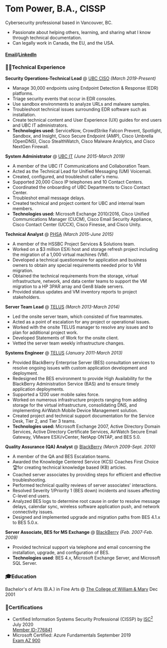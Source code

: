 # Tom Power, B.A., CISSP
Cybersecurity professional based in Vancouver, BC.

 - Passionate about helping others, learning, and sharing what I know through technical documentation.
 - Can legally work in Canada, the EU, and the USA.  


#### [Email](mailto:thomasedwardpower@gmail.com)/[LinkedIn](https://www.linkedin.com/in/thomasedwardpower/)

### 👨‍💻Technical Experience 
**Security Operations-Technical Lead** @ [UBC CISO](https://cio.ubc.ca/information-security) *(March 2019-Present)*

 - Manage 30,000 endpoints using Endpoint Detection & Response (EDR) platforms.
 - Triage security events that occur in EDR consoles.
 - Use sandbox environments to analyze URLs and malware samples.
 - Troubleshoot technical issues surrounding EDR software such as installation.
 - Create technical content and User Experience (UX) guides for end users and UBC IT administrators.
 - **Technologies used:** ServiceNow, CrowdStrike Falcon Prevent, Spotlight, Sandbox, and Insight, Cisco Secure Endpoint (AMP), Cisco Umbrella (OpenDNS), Cisco StealthWatch, Cisco Malware Analytics, and Cisco NextGen Firewall.  
 
**System Administrator** @ [UBC IT](https://cio.ubc.ca/) *(June 2015-March 2019)*
 - A member of the UBC IT Communications and Collaboration Team.
 - Acted as the Technical Lead for Unified Messaging (UM) Voicemail.
 - Created, configured, and troubleshot caller's menu. 
 - Supported 20,000 Cisco IP telephones and 10 Contact Centers. 
 - Coordinated the onboarding of UBC Departments to Cisco Contact Center.
 - Troubleshot email message delays.
 - Created technical and project content for UBC and internal team members.
 - **Technologies used:** Microsoft Exchange 2010/2016, Cisco Unified Communications Manager (CUCM), Cisco Email Security Appliance, Cisco Contact Center (UCCX), Cisco Finesse, and Cisco Unity. 

 **Technical Analyst** @ [PHSA](https://www.linkedin.com/company/provincial-health-services-authority/) *(March 2015-June 2015)*

 - A member of the HSSBC Project Services & Solutions team.
 - Worked on a $3 million ESXi host and storage refresh project including the migration of a 1,000 virtual machines (VM). 
 - Developed a technical questionnaire for application and business owners to obtain any special requirements needed prior to VM migration.
 - Obtained the technical requirements from the storage, virtual infrastructure, network, and data center teams to support the VM migration to a HP 3PAR array and Gen8 blade servers. 
 - Provided status updates and VM inventory reports to project stakeholders.

**Server Team Lead** @ [TELUS](https://telus.com) *(March 2013-March 2014)*  

 - Led the onsite server team, which consisted of five teammates.
 - Acted as a point of escalation for any project or operational issues.
 - Worked with the onsite TELUS manager to resolve any issues and to plan for additional project work.
 - Developed Statements of Work for the onsite client.
 - Vetted the server team weekly infrastructure changes. 

**Systems Engineer** @ [TELUS](https://telus.com) *(January 2011-March 2013)*  

- Provided BlackBerry Enterprise Server (BES) consultation services to resolve ongoing issues with custom application development and deployment.
- Redesigned the BES environment to provide High Availability for the BlackBerry Administration Service (BAS) and to ensure timely application deployments.
- Supported a 1200 user mobile sales force.  
- Worked on numerous infrastructure projects ranging from adding storage for the virtual infrastructure, consolidating DNS, and implementing AirWatch Mobile Device Management solution.
- Created project and technical support documentation for the Service Desk, Tier 2, and Tier 3 teams.
- **Technologies used:** Microsoft Exchange 2007, Active Directory Domain Services, Active Directory Certificate Services, AirWatch Secure Email Gateway, VMware ESXi/vCenter, NetApp ONTAP, and BES 5.0.    

**Quality Assurance (QA) Analyst** @ [BlackBerry](https://blackberry.com) *(March 2009-Sept. 2010)*

- A member of the QA and BES Escalation teams.
- Awarded the Knowledge Centered Service (KCS) Coaches First Choice🏆for creating technical knowledge based (KB) articles.
- Coached server associates by providing steps for efficient and effective troubleshooting.
- Performed technical quality reviews of server associates' interactions.
- Resolved Severity 1/Priority 1 (BES down) incidents and issues affecting C-level end users.
- Analyzed BES logs to determine root cause in order to resolve message delays, calendar sync, wireless software application push, and network connectivity issues.
- Designed and implemented upgrade and migration paths from BES 4.1.x to BES 5.0.x.  

**Server Associate, BES for MS Exchange** @ [BlackBerry](https://blackberry.com) *(Feb. 2007-Feb. 2009)*  
- Provided technical support via telephone and email concerning the installation, upgrade, and configuration of BES.
- **Technologies used**: BES 4.x, Microsoft Exchange Server, and Microsoft SQL Server.

### 🎓Education

Bachelor's of Arts (B.A.) in Fine Arts @ [The College of William & Mary](https://wm.edu) Dec 2001

### 📜Certifications
- Certified Information Systems Security Professional (CISSP) by [ISC<sup>2</sup>](https://isc2.org) July 2020  
[Member ID-776841](https://www.credly.com/badges/1c0f3682-0e62-4124-9a35-5d242989be3f?source=linked_in_profile)
- Microsoft Certified: Azure Fundamentals September 2019  
[Exam AZ 900](https://www.credly.com/badges/71bc91dc-12c3-4992-87ee-d5c2babc32b1/linked_in_profile)

